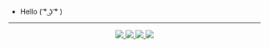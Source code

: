 - Hello (  ͡° ͜ʖ ͡° )
--------------------------------

   
  
<p align="center">
  <a href="https://github.com/Tigerinth">
    <img src="http://github-profile-summary-cards.vercel.app/api/cards/profile-details?username=Tigerinth&theme=transparent" />
  </a>
  <a href="https://github.com/Tigerinth">
    <img src="https://github-readme-streak-stats.herokuapp.com/?user=Tigerinth&hide_border=true&card_width=338&theme=transparent" />
  </a>
  <a href="https://github.com/Tigerinth">
    <img src="http://github-profile-summary-cards.vercel.app/api/cards/stats?username=Tigerinth&theme=transparent" />
  </a>
  <a href="https://github.com/Tigerinth">
    <img src="https://github-readme-stats-sigma-five.vercel.app/api/top-langs/?username=Tigerinth&langs_count=10&exclude_repo=&hide=jupyter%20notebook,vim%20script,cmake,makefile,batchfile,emacs%20lisp,css,html&layout=default&card_width=699&hide_border=true&theme=transparent" />
  </a>
</p>
<p align="center">
  <a href="https://github.com/Tigerinth">
   <img src="https://komarev.com/ghpvc/?username=your-github-Tigerinth&style=flat-square&color=blue" alt=""/>
   </p>
<!---
Tigerinth/Tigerinth is a ✨ special ✨ repository because its `README.md` (this file) appears on your GitHub profile.
You can click the Preview link to take a look at your changes.
--->
